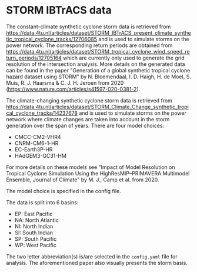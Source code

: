 # STORM IBTrACS data

The constant-climate synthetic cyclone storm data is retrieved from https://data.4tu.nl/articles/dataset/STORM_IBTrACS_present_climate_synthetic_tropical_cyclone_tracks/12706085 and is used to simulate storms on the power network. The corresponding return periods are obtained from https://data.4tu.nl/articles/dataset/STORM_tropical_cyclone_wind_speed_return_periods/12705164 which are currently only used to generate the grid resolution of the intersection analysis. More details on the generated data can be found in the paper "Generation of a global synthetic tropical cyclone hazard dataset using STORM" by N. Bloemendaal, I. D. Haigh, H. de Moel, S. Muis, R. J. Haarsma & C. J. H. Jeroen from 2020 (https://www.nature.com/articles/s41597-020-0381-2).

The climate-changing synthetic cyclone storm data is retrieved from https://data.4tu.nl/articles/dataset/STORM_Climate_Change_synthetic_tropical_cyclone_tracks/14237678 and is used to simulate storms on the power network where climate changes are taken into account in the storm generation over the span of years. There are four model choices:
 - CMCC-CM2-VHR4
 - CNRM-CM6-1-HR
 - EC-Earth3P-HR
 - HAdGEM3-GC31-HM

For more details on these models see "Impact of Model Resolution on Tropical Cyclone Simulation Using the HighResMIP–PRIMAVERA Multimodel Ensemble, Journal of Climate" by M. J., Camp et al. from 2020.

The model choice is specified in the config file.

The data is split into 6 basins:
 - EP: East Pacific
 - NA: North Atlantic
 - NI: North Indian
 - SI: South Indian
 - SP: South Pacific
 - WP: West Pacific

The two letter abbreviation(s) is/are selected in the `config.yaml` file for analysis. The aforementioned paper also visually presents the storm basis.
